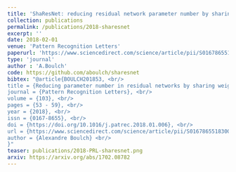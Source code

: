 ```yaml
---
title: 'ShaResNet: reducing residual network parameter number by sharing weights'
collection: publications
permalink: /publications/2018-sharesnet
excerpt: ''
date: 2018-02-01
venue: 'Pattern Recognition Letters'
paperurl: 'https://www.sciencedirect.com/science/article/pii/S0167865518300060'
type: 'journal'
author : 'A.Boulch'
code: https://github.com/aboulch/sharesnet
bibtex: "@article{BOULCH201853, <br/>
title = {Reducing parameter number in residual networks by sharing weights}, <br/>
journal = {Pattern Recognition Letters}, <br/>
volume = {103}, <br/>
pages = {53 - 59}, <br/>
year = {2018}, <br/>
issn = {0167-8655}, <br/>
doi = {https://doi.org/10.1016/j.patrec.2018.01.006}, <br/>
url = {https://www.sciencedirect.com/science/article/pii/S0167865518300060}, <br/>
author = {Alexandre Boulch} <br/>
}"
teaser: publications/2018-PRL-sharesnet.png
arxiv: https://arxiv.org/abs/1702.08782
---
```

